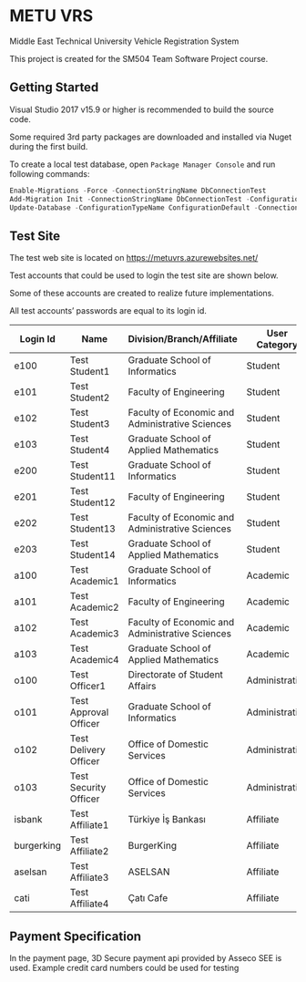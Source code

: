 ﻿# METU VRS
Middle East Technical University Vehicle Registration System

This project is created for the SM504 Team Software Project course.

## Getting Started
Visual Studio 2017 v15.9 or higher is recommended to build the source code.

Some required 3rd party packages are downloaded and installed via Nuget during the first build.

To create a local test database, open `Package Manager Console` and run following commands:

```powershell
Enable-Migrations -Force -ConnectionStringName DbConnectionTest
Add-Migration Init -ConnectionStringName DbConnectionTest -ConfigurationTypeName ConfigurationDefault 
Update-Database -ConfigurationTypeName ConfigurationDefault -ConnectionStringName DbConnectionTest
```
## Test Site
The test web site is located on https://metuvrs.azurewebsites.net/

Test accounts that could be used to login the test site are shown below. 

Some of these accounts are created to realize future implementations. 

All test accounts’ passwords are equal to its login id.

| Login Id | Name | Division/Branch/Affiliate | User Category | Test |
|---|---|---|---|---|
| e100 | Test Student1 | Graduate School of Informatics | Student | Approval |
| e101 | Test Student2 | Faculty of Engineering | Student | Payment |
| e102 | Test Student3 | Faculty of Economic and Administrative Sciences | Student | Delivery |
| e103 | Test Student4 | Graduate School of Applied Mathematics | Student | Renew |
| e200 | Test Student11 | Graduate School of Informatics | Student | Approval |
| e201 | Test Student12 | Faculty of Engineering | Student | Payment |
| e202 | Test Student13 | Faculty of Economic and Administrative Sciences | Student | Delivery |
| e203 | Test Student14 | Graduate School of Applied Mathematics | Student | Renew |
| a100 | Test Academic1 | Graduate School of Informatics | Academic | Application |
| a101 | Test Academic2 | Faculty of Engineering | Academic | Application |
| a102 | Test Academic3 | Faculty of Economic and Administrative Sciences | Academic | Application |
| a103 | Test Academic4 | Graduate School of Applied Mathematics | Academic | Application |
| o100 | Test Officer1 | Directorate of Student Affairs | Administrative | Application |
| o101 | Test Approval Officer | Graduate School of Informatics | Administrative | Approval |
| o102 | Test Delivery Officer | Office of Domestic Services | Administrative | Delivery |
| o103 | Test Security Officer | Office of Domestic Services | Administrative | - |
| isbank | Test Affiliate1 | Türkiye İş Bankası | Affiliate | Affiliate Application |
| burgerking | Test Affiliate2 | BurgerKing | Affiliate | Affiliate Application |
| aselsan | Test Affiliate3 | ASELSAN | Affiliate | Affiliate Application | 
| cati | Test Affiliate4 | Çatı Cafe | Affiliate | Affiliate Application |

## Payment Specification
In the payment page, 3D Secure payment api provided by Asseco SEE is used. Example credit card numbers could be used for testing
